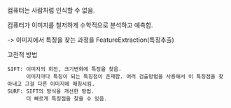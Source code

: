 컴퓨터는 사람처럼 인식할 수 없음.


컴퓨터가 이미지를 철저하게 수학적으로 분석하고 예측함.


-> 이미지에서 특징을 찾는 과정을 FeatureExtraction(특징추출)

고전적 방법

	SIFT: 이미지의 회전, 크기변화에 특징을 찾음.
 	      이미지마다 특징이 되는 특징점이 존재함. 여러 검출방법을 사용해서 이 특징점을 찾아내고 그걸 다른 이미지에 매칭시킴.
	SURF: SIFT의 방식을 개선한 방법.
 	      더 빠르게 특징점을 찾을 수 있음.
